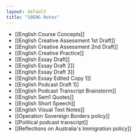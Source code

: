 ```yaml
---
layout: default
title: "10ENG Notes"
---
```


- [[English Course Concepts]]
- [[English Creative  Assessment 1st Draft]]
- [[English Creative Assessment 2nd Draft]]
- [[English Creative Practice]]
- [[English Essay Draft]]
- [[English Essay Draft 2]]
- [[English Essay Draft 3]]
- [[English Essay Edited Copy 1]]
- [[English Podcast Draft 1]]
- [[English Podcast Transcript Brainstorm]]
- [[English Sem1 Quotes]]
- [[English Short Speech]]
- [[English Visual Text Notes]]
- [[Operation Sovereign Borders policy]]
- [[Political podcast transcript]]
- [[Reflections on Australia's Immigration policy]]
